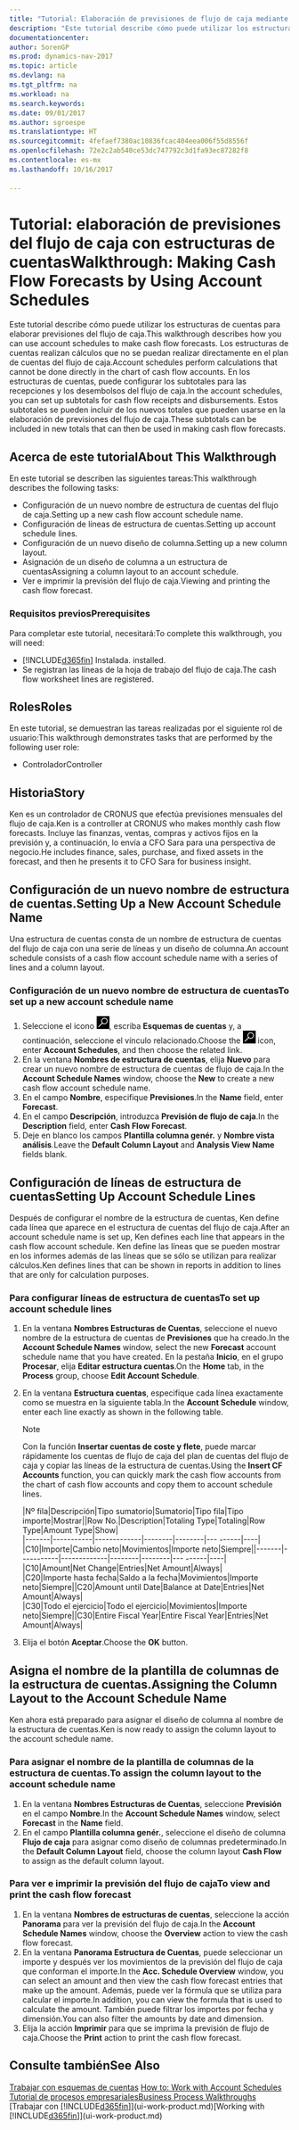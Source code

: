 ```yaml
---
title: "Tutorial: Elaboración de previsiones de flujo de caja mediante estructuras de cuentas"
description: "Este tutorial describe cómo puede utilizar los estructuras de cuentas para elaborar previsiones del flujo de caja. Los estructuras de cuentas realizan cálculos que no se puedan realizar directamente en el plan de cuentas del flujo de caja. En los estructuras de cuentas, puede configurar los subtotales para las recepciones y los desembolsos del flujo de caja. Estos subtotales se pueden incluir de los nuevos totales que pueden usarse en la elaboración de previsiones del flujo de caja."
documentationcenter: 
author: SorenGP
ms.prod: dynamics-nav-2017
ms.topic: article
ms.devlang: na
ms.tgt_pltfrm: na
ms.workload: na
ms.search.keywords: 
ms.date: 09/01/2017
ms.author: sgroespe
ms.translationtype: HT
ms.sourcegitcommit: 4fefaef7380ac10836fcac404eea006f55d8556f
ms.openlocfilehash: 72e2c2ab540ce53dc747792c3d1fa93ec87282f8
ms.contentlocale: es-mx
ms.lasthandoff: 10/16/2017

---
```

# <a name="walkthrough-making-cash-flow-forecasts-by-using-account-schedules"></a><span data-ttu-id="c63f7-106">Tutorial: elaboración de previsiones del flujo de caja con estructuras de cuentas</span><span class="sxs-lookup"><span data-stu-id="c63f7-106">Walkthrough: Making Cash Flow Forecasts by Using Account Schedules</span></span>
<span data-ttu-id="c63f7-107">Este tutorial describe cómo puede utilizar los estructuras de cuentas para elaborar previsiones del flujo de caja.</span><span class="sxs-lookup"><span data-stu-id="c63f7-107">This walkthrough describes how you can use account schedules to make cash flow forecasts.</span></span> <span data-ttu-id="c63f7-108">Los estructuras de cuentas realizan cálculos que no se puedan realizar directamente en el plan de cuentas del flujo de caja.</span><span class="sxs-lookup"><span data-stu-id="c63f7-108">Account schedules perform calculations that cannot be done directly in the chart of cash flow accounts.</span></span> <span data-ttu-id="c63f7-109">En los estructuras de cuentas, puede configurar los subtotales para las recepciones y los desembolsos del flujo de caja.</span><span class="sxs-lookup"><span data-stu-id="c63f7-109">In the account schedules, you can set up subtotals for cash flow receipts and disbursements.</span></span> <span data-ttu-id="c63f7-110">Estos subtotales se pueden incluir de los nuevos totales que pueden usarse en la elaboración de previsiones del flujo de caja.</span><span class="sxs-lookup"><span data-stu-id="c63f7-110">These subtotals can be included in new totals that can then be used in making cash flow forecasts.</span></span>  

## <a name="about-this-walkthrough"></a><span data-ttu-id="c63f7-111">Acerca de este tutorial</span><span class="sxs-lookup"><span data-stu-id="c63f7-111">About This Walkthrough</span></span>  
<span data-ttu-id="c63f7-112">En este tutorial se describen las siguientes tareas:</span><span class="sxs-lookup"><span data-stu-id="c63f7-112">This walkthrough describes the following tasks:</span></span>  

- <span data-ttu-id="c63f7-113">Configuración de un nuevo nombre de estructura de cuentas del flujo de caja.</span><span class="sxs-lookup"><span data-stu-id="c63f7-113">Setting up a new cash flow account schedule name.</span></span>  
- <span data-ttu-id="c63f7-114">Configuración de líneas de estructura de cuentas.</span><span class="sxs-lookup"><span data-stu-id="c63f7-114">Setting up account schedule lines.</span></span>  
- <span data-ttu-id="c63f7-115">Configuración de un nuevo diseño de columna.</span><span class="sxs-lookup"><span data-stu-id="c63f7-115">Setting up a new column layout.</span></span>  
- <span data-ttu-id="c63f7-116">Asignación de un diseño de columna a un estructura de cuentas</span><span class="sxs-lookup"><span data-stu-id="c63f7-116">Assigning a column layout to an account schedule.</span></span>  
- <span data-ttu-id="c63f7-117">Ver e imprimir la previsión del flujo de caja.</span><span class="sxs-lookup"><span data-stu-id="c63f7-117">Viewing and printing the cash flow forecast.</span></span>  

### <a name="prerequisites"></a><span data-ttu-id="c63f7-118">Requisitos previos</span><span class="sxs-lookup"><span data-stu-id="c63f7-118">Prerequisites</span></span>  
<span data-ttu-id="c63f7-119">Para completar este tutorial, necesitará:</span><span class="sxs-lookup"><span data-stu-id="c63f7-119">To complete this walkthrough, you will need:</span></span>  

- [!INCLUDE[d365fin](includes/d365fin_md.md)]<span data-ttu-id="c63f7-120"> Instalada.</span><span class="sxs-lookup"><span data-stu-id="c63f7-120"> installed.</span></span>  
- <span data-ttu-id="c63f7-121">Se registran las líneas de la hoja de trabajo del flujo de caja.</span><span class="sxs-lookup"><span data-stu-id="c63f7-121">The cash flow worksheet lines are registered.</span></span>  

## <a name="roles"></a><span data-ttu-id="c63f7-122">Roles</span><span class="sxs-lookup"><span data-stu-id="c63f7-122">Roles</span></span>  
<span data-ttu-id="c63f7-123">En este tutorial, se demuestran las tareas realizadas por el siguiente rol de usuario:</span><span class="sxs-lookup"><span data-stu-id="c63f7-123">This walkthrough demonstrates tasks that are performed by the following user role:</span></span>  

- <span data-ttu-id="c63f7-124">Controlador</span><span class="sxs-lookup"><span data-stu-id="c63f7-124">Controller</span></span>  

## <a name="story"></a><span data-ttu-id="c63f7-125">Historia</span><span class="sxs-lookup"><span data-stu-id="c63f7-125">Story</span></span>  
<span data-ttu-id="c63f7-126">Ken es un controlador de CRONUS que efectúa previsiones mensuales del flujo de caja.</span><span class="sxs-lookup"><span data-stu-id="c63f7-126">Ken is a controller at CRONUS who makes monthly cash flow forecasts.</span></span> <span data-ttu-id="c63f7-127">Incluye las finanzas, ventas, compras y activos fijos en la previsión y, a continuación, lo envía a CFO Sara para una perspectiva de negocio.</span><span class="sxs-lookup"><span data-stu-id="c63f7-127">He includes finance, sales, purchase, and fixed assets in the forecast, and then he presents it to CFO Sara for business insight.</span></span>  

## <a name="setting-up-a-new-account-schedule-name"></a><span data-ttu-id="c63f7-128">Configuración de un nuevo nombre de estructura de cuentas.</span><span class="sxs-lookup"><span data-stu-id="c63f7-128">Setting Up a New Account Schedule Name</span></span>  
<span data-ttu-id="c63f7-129">Una estructura de cuentas consta de un nombre de estructura de cuentas del flujo de caja con una serie de líneas y un diseño de columna.</span><span class="sxs-lookup"><span data-stu-id="c63f7-129">An account schedule consists of a cash flow account schedule name with a series of lines and a column layout.</span></span>  

### <a name="to-set-up-a-new-account-schedule-name"></a><span data-ttu-id="c63f7-130">Configuración de un nuevo nombre de estructura de cuentas</span><span class="sxs-lookup"><span data-stu-id="c63f7-130">To set up a new account schedule name</span></span>  

1.  <span data-ttu-id="c63f7-131">Seleccione el icono ![Buscar página o informe](media/ui-search/search_small.png "icono Buscar página o informe"), escriba **Esquemas de cuentas** y, a continuación, seleccione el vínculo relacionado.</span><span class="sxs-lookup"><span data-stu-id="c63f7-131">Choose the ![Search for Page or Report](media/ui-search/search_small.png "Search for Page or Report icon") icon, enter **Account Schedules**, and then choose the related link.</span></span>  
2.  <span data-ttu-id="c63f7-132">En la ventana **Nombres de estructura de cuentas**, elija **Nuevo** para crear un nuevo nombre de estructura de cuentas de flujo de caja.</span><span class="sxs-lookup"><span data-stu-id="c63f7-132">In the **Account Schedule Names** window, choose the **New** to create a new cash flow account schedule name.</span></span>  
3.  <span data-ttu-id="c63f7-133">En el campo **Nombre**, especifique **Previsiones**.</span><span class="sxs-lookup"><span data-stu-id="c63f7-133">In the **Name** field, enter **Forecast**.</span></span>  
4.  <span data-ttu-id="c63f7-134">En el campo **Descripción**, introduzca **Previsión de flujo de caja**.</span><span class="sxs-lookup"><span data-stu-id="c63f7-134">In the **Description** field, enter **Cash Flow Forecast**.</span></span>  
5.  <span data-ttu-id="c63f7-135">Deje en blanco los campos **Plantilla columna genér.** y **Nombre vista análisis**.</span><span class="sxs-lookup"><span data-stu-id="c63f7-135">Leave the **Default Column Layout** and **Analysis View Name** fields blank.</span></span>  

## <a name="setting-up-account-schedule-lines"></a><span data-ttu-id="c63f7-136">Configuración de líneas de estructura de cuentas</span><span class="sxs-lookup"><span data-stu-id="c63f7-136">Setting Up Account Schedule Lines</span></span>  
<span data-ttu-id="c63f7-137">Después de configurar el nombre de la estructura de cuentas, Ken define cada línea que aparece en el estructura de cuentas del flujo de caja.</span><span class="sxs-lookup"><span data-stu-id="c63f7-137">After an account schedule name is set up, Ken defines each line that appears in the cash flow account schedule.</span></span> <span data-ttu-id="c63f7-138">Ken define las líneas que se pueden mostrar en los informes además de las líneas que se sólo se utilizan para realizar cálculos.</span><span class="sxs-lookup"><span data-stu-id="c63f7-138">Ken defines lines that can be shown in reports in addition to lines that are only for calculation purposes.</span></span>  

### <a name="to-set-up-account-schedule-lines"></a><span data-ttu-id="c63f7-139">Para configurar líneas de estructura de cuentas</span><span class="sxs-lookup"><span data-stu-id="c63f7-139">To set up account schedule lines</span></span>  

1.  <span data-ttu-id="c63f7-140">En la ventana **Nombres Estructuras de Cuentas**, seleccione el nuevo nombre de la estructura de cuentas de **Previsiones** que ha creado.</span><span class="sxs-lookup"><span data-stu-id="c63f7-140">In the **Account Schedule Names** window, select the new **Forecast** account schedule name that you have created.</span></span> <span data-ttu-id="c63f7-141">En la pestaña **Inicio**, en el grupo **Procesar**, elija **Editar estructura cuentas**.</span><span class="sxs-lookup"><span data-stu-id="c63f7-141">On the **Home** tab, in the **Process** group, choose **Edit Account Schedule**.</span></span>  
2.  <span data-ttu-id="c63f7-142">En la ventana **Estructura cuentas**, especifique cada línea exactamente como se muestra en la siguiente tabla.</span><span class="sxs-lookup"><span data-stu-id="c63f7-142">In the **Account Schedule** window, enter each line exactly as shown in the following table.</span></span>  

    > [!NOTE]  
    >  <span data-ttu-id="c63f7-143">Con la función **Insertar cuentas de coste y flete**, puede marcar rápidamente los cuentas de flujo de caja del plan de cuentas del flujo de caja y copiar las líneas de la estructura de cuentas.</span><span class="sxs-lookup"><span data-stu-id="c63f7-143">Using the **Insert CF Accounts** function, you can quickly mark the cash flow accounts from the chart of cash flow accounts and copy them to account schedule lines.</span></span>  

    <span data-ttu-id="c63f7-144">|Nº fila|Descripción|Tipo sumatorio|Sumatorio|Tipo fila|Tipo importe|Mostrar|</span><span class="sxs-lookup"><span data-stu-id="c63f7-144">|Row No.|Description|Totaling Type|Totaling|Row Type|Amount Type|Show|</span></span>  
    <span data-ttu-id="c63f7-145">|-------|-----------|-------------|--------|--------|---  ------|----| |C10|Importe|Cambio neto|Movimientos|Importe neto|Siempre|</span><span class="sxs-lookup"><span data-stu-id="c63f7-145">|-------|-----------|-------------|--------|--------|---  ------|----| |C10|Amount|Net Change|Entries|Net Amount|Always|</span></span>  
    <span data-ttu-id="c63f7-146">|C20|Importe hasta fecha|Saldo a la fecha|Movimientos|Importe neto|Siempre|</span><span class="sxs-lookup"><span data-stu-id="c63f7-146">|C20|Amount until Date|Balance at Date|Entries|Net Amount|Always|</span></span>  
    <span data-ttu-id="c63f7-147">|C30|Todo el ejercicio|Todo el ejercicio|Movimientos|Importe neto|Siempre|</span><span class="sxs-lookup"><span data-stu-id="c63f7-147">|C30|Entire Fiscal Year|Entire Fiscal Year|Entries|Net Amount|Always|</span></span>  

4.  <span data-ttu-id="c63f7-148">Elija el botón **Aceptar**.</span><span class="sxs-lookup"><span data-stu-id="c63f7-148">Choose the **OK** button.</span></span>  

## <a name="assigning-the-column-layout-to-the-account-schedule-name"></a><span data-ttu-id="c63f7-149">Asigna el nombre de la plantilla de columnas de la estructura de cuentas.</span><span class="sxs-lookup"><span data-stu-id="c63f7-149">Assigning the Column Layout to the Account Schedule Name</span></span>  
<span data-ttu-id="c63f7-150">Ken ahora está preparado para asignar el diseño de columna al nombre de la estructura de cuentas.</span><span class="sxs-lookup"><span data-stu-id="c63f7-150">Ken is now ready to assign the column layout to the account schedule name.</span></span>  

### <a name="to-assign-the-column-layout-to-the-account-schedule-name"></a><span data-ttu-id="c63f7-151">Para asignar el nombre de la plantilla de columnas de la estructura de cuentas.</span><span class="sxs-lookup"><span data-stu-id="c63f7-151">To assign the column layout to the account schedule name</span></span>  

1.  <span data-ttu-id="c63f7-152">En la ventana **Nombres Estructuras de Cuentas**, seleccione **Previsión** en el campo **Nombre**.</span><span class="sxs-lookup"><span data-stu-id="c63f7-152">In the **Account Schedule Names** window, select **Forecast** in the **Name** field.</span></span>  
2.  <span data-ttu-id="c63f7-153">En el campo **Plantilla columna genér.**, seleccione el diseño de columna **Flujo de caja** para asignar como diseño de columnas predeterminado.</span><span class="sxs-lookup"><span data-stu-id="c63f7-153">In the **Default Column Layout** field, choose the column layout **Cash Flow** to assign as the default column layout.</span></span>  

### <a name="to-view-and-print-the-cash-flow-forecast"></a><span data-ttu-id="c63f7-154">Para ver e imprimir la previsión del flujo de caja</span><span class="sxs-lookup"><span data-stu-id="c63f7-154">To view and print the cash flow forecast</span></span>  
1.  <span data-ttu-id="c63f7-155">En la ventana **Nombres de estructuras de cuentas**, seleccione la acción **Panorama** para ver la previsión del flujo de caja.</span><span class="sxs-lookup"><span data-stu-id="c63f7-155">In the **Account Schedule Names** window, choose the **Overview** action to view the cash flow forecast.</span></span>  
2.  <span data-ttu-id="c63f7-156">En la ventana **Panorama Estructura de Cuentas**, puede seleccionar un importe y después ver los movimientos de la previsión del flujo de caja que conforman el importe.</span><span class="sxs-lookup"><span data-stu-id="c63f7-156">In the **Acc. Schedule Overview** window, you can select an amount and then view the cash flow forecast entries that make up the amount.</span></span> <span data-ttu-id="c63f7-157">Además, puede ver la fórmula que se utiliza para calcular el importe.</span><span class="sxs-lookup"><span data-stu-id="c63f7-157">In addition, you can view the formula that is used to calculate the amount.</span></span> <span data-ttu-id="c63f7-158">También puede filtrar los importes por fecha y dimensión.</span><span class="sxs-lookup"><span data-stu-id="c63f7-158">You can also filter the amounts by date and dimension.</span></span>  
3.  <span data-ttu-id="c63f7-159">Elija la acción **Imprimir** para que se imprima la previsión de flujo de caja.</span><span class="sxs-lookup"><span data-stu-id="c63f7-159">Choose the **Print** action to print the cash flow forecast.</span></span>  

## <a name="see-also"></a><span data-ttu-id="c63f7-160">Consulte también</span><span class="sxs-lookup"><span data-stu-id="c63f7-160">See Also</span></span>  
 <span data-ttu-id="c63f7-161">[Trabajar con esquemas de cuentas](bi-how-work-account-schedule.md) </span><span class="sxs-lookup"><span data-stu-id="c63f7-161">[How to: Work with Account Schedules](bi-how-work-account-schedule.md) </span></span>  
 [<span data-ttu-id="c63f7-162">Tutorial de procesos empresariales</span><span class="sxs-lookup"><span data-stu-id="c63f7-162">Business Process Walkthroughs</span></span>](walkthrough-business-process-walkthroughs.md)  
 <span data-ttu-id="c63f7-163">[Trabajar con [!INCLUDE[d365fin](includes/d365fin_md.md)]](ui-work-product.md)</span><span class="sxs-lookup"><span data-stu-id="c63f7-163">[Working with [!INCLUDE[d365fin](includes/d365fin_md.md)]](ui-work-product.md)</span></span>

